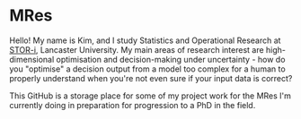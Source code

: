 # MRes

Hello! My name is Kim, and I study Statistics and Operational Research at [STOR-i](http://www.stor-i.lancs.ac.uk/), Lancaster University. My main areas of research interest are high-dimensional optimisation and decision-making under uncertainty - how do you "optimise" a decision output from a model too complex for a human to properly understand when you're not even sure if your input data is correct?

This GitHub is a storage place for some of my project work for the MRes I'm currently doing in preparation for progression to a PhD in the field.

